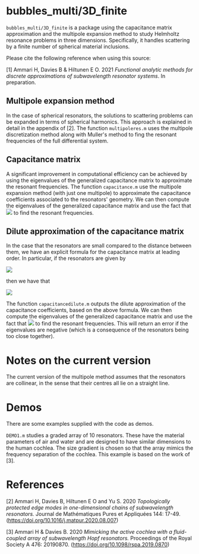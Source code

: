# bubbles_multi/3D_finite

`bubbles_multi/3D_finite` is a package using the capacitance matrix approximation and the multipole expansion method to study Helmholtz resonance problems in three dimensions. Specifically, it handles scattering by a finite number of spherical material inclusions.

Please cite the following reference when using this source:

[1] Ammari H, Davies B & Hiltunen E O. 2021 *Functional analytic methods for discrete approximations of subwavelength resonator systems*. In preparation.

## Multipole expansion method

In the case of spherical resonators, the solutions to scattering problems can be expanded in terms of spherical harmonics. This approach is explained in detail in the appendix of [2]. The function `multipoleres.m` uses the multipole discretization method along with Muller's method to fing the resonant frequencies of the full differential system.

## Capacitance matrix

A significant improvement in computational efficiency can be achieved by using the eigenvalues of the generalized capacitance matrix to approximate the resonant frequencies. The function `capacitance.m` use the multipole expansion method (with just one multipole) to approximate the capacitance coefficients associated to the resonators' geometry. We can then compute the eigenvalues of the generalized capacitance matrix and use the fact that <img src="https://latex.codecogs.com/svg.latex?\omega_j=\sqrt{\lambda_j}+O(\delta)"> to find the resonant frequencies.

## Dilute approximation of the capacitance matrix

In the case that the resonators are small compared to the distance between them, we have an explicit formula for the capacitance matrix at leading order. In particular, if the resonators are given by

<img src="https://latex.codecogs.com/svg.latex?\large&space;D=\bigcup_{j=1}^N%20\left(\epsilon%20B%20+%20z_j\right),">

then we have that

<img src="https://latex.codecogs.com/svg.latex?\large&space;C_{ij}%20=%20\begin{cases}\epsilon\mathrm{Cap}_B%20+%20O(\epsilon^3),%20&\quad%20i=j,\\-\epsilon^2%20\frac{(\mathrm{Cap}_B)^2}{4\pi%20|z_i-z_j|}%20+%20O(\epsilon^3),%20&\quad%20i\neq%20j.\end{cases}">

The function `capacitancedilute.m` outputs the dilute approximation of the capacitance coefficients, based on the above formula. We can then compute the eigenvalues of the generalized capacitance matrix and use the fact that <img src="https://latex.codecogs.com/svg.latex?\omega_j=\sqrt{\lambda_j}+O(\delta)"> to find the resonant frequencies. This will return an error if the eigenvalues are negative (which is a consequence of the resonators being too close together).

# Notes on the current version

The current version of the multipole method assumes that the resonators are collinear, in the sense that their centres all lie on a straight line.

# Demos

There are some examples supplied with the code as demos.

`DEMO1.m` studies a graded array of 10 resonators. These have the material parameters of air and water and are designed to have similar dimensions to the human cochlea. The size gradient is chosen so that the array mimics the frequency separation of the cochlea. This example is based on the work of [3].

# References

[2] Ammari H, Davies B, Hiltunen E O and Yu S. 2020 *Topologically protected edge modes in one-dimensional chains of subwavelength resonators.* Journal de Mathématiques Pures et Appliquées 144: 17-49. (https://doi.org/10.1016/j.matpur.2020.08.007)

[3] Ammari H & Davies B. 2020 *Mimicking the active cochlea with a fluid-coupled array of subwavelength Hopf resonators.* Proceedings of the Royal Society A 476: 20190870. (https://doi.org/10.1098/rspa.2019.0870)
